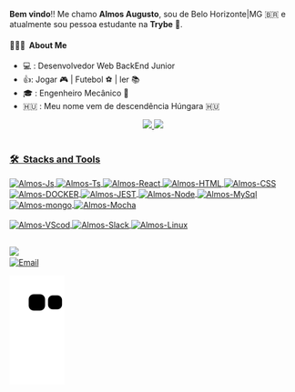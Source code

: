 **Bem vindo**!! Me chamo **Almos Augusto**, sou de Belo Horizonte|MG 🇧🇷 e atualmente sou pessoa estudante na **Trybe** 🚀.

<h4> 👨🏻‍💻 &nbsp;About Me</h4>
      
-  💻 : Desenvolvedor Web BackEnd Junior 
-  👍: Jogar 🎮 | Futebol ⚽ | ler 📚
-  🎓 : Engenheiro Mecânico 🔧
-  🇭🇺 : Meu nome vem de descendência Húngara 🇭🇺
<div align="center">
  <a href="https://github.com/AlmosAugusto">
  <img width="45%" src="https://github-readme-stats.vercel.app/api?username=AlmosAugusto&show_icons=true&theme=tokyonight&include_all_commits=true&count_private=true"/>
  <img width="45%" src="https://github-readme-stats.vercel.app/api/top-langs/?username=AlmosAugusto&layout=compact&langs_count=7&theme=tokyonight"/>
</div>
<div style="display: inline_block"><br>
  <h3> 🛠 &nbsp;Stacks and Tools</h3>
   <img title="JavaScript"align="center" alt="Almos-Js" height="30" width="40" src="https://cdn.jsdelivr.net/gh/devicons/devicon/icons/javascript/javascript-original.svg">
  <img title="TypeScript"align="center" alt="Almos-Ts" height="30" width="40" src="https://cdn.jsdelivr.net/gh/devicons/devicon/icons/typescript/typescript-original.svg">
  <img title="React"align="center" alt="Almos-React" height="30" width="40" src="https://cdn.jsdelivr.net/gh/devicons/devicon/icons/react/react-original.svg">
  <img title="HTML5"align="center" alt="Almos-HTML" height="30" width="40" src="https://cdn.jsdelivr.net/gh/devicons/devicon/icons/html5/html5-original.svg">
  <img title="CSS3"align="center" alt="Almos-CSS" height="30" width="40" src="https://cdn.jsdelivr.net/gh/devicons/devicon/icons/css3/css3-original.svg">
  <img title="Docker"align="center" alt="Almos-DOCKER" height="70" width="50" src="https://cdn.jsdelivr.net/gh/devicons/devicon/icons/docker/docker-original.svg">
  <img title="Jest"align="center" alt="Almos-JEST" height="25" width="40" src="https://cdn.jsdelivr.net/gh/devicons/devicon/icons/jest/jest-plain.svg">
  <img title="Node"align="center" alt="Almos-Node" height="30" width="40" src="https://cdn.jsdelivr.net/gh/devicons/devicon/icons/nodejs/nodejs-original.svg">
  <img title="MySQL"align="center" alt="Almos-MySql" height="30" width="40" src="https://cdn.jsdelivr.net/gh/devicons/devicon/icons/mysql/mysql-original.svg">
  <img title="MongoDB"align="center" alt="Almos-mongo" height="30" width="40" src="https://cdn.jsdelivr.net/gh/devicons/devicon/icons/mongodb/mongodb-original.svg">
  <img title="Mocha"align="center" alt="Almos-Mocha" height="30" width="40" src="https://cdn.jsdelivr.net/gh/devicons/devicon/icons/mocha/mocha-plain.svg">
 </div>
  <div style="display: inline_block"><br>
 <img title="VScode"align="center" alt="Almos-VScod" height="30" width="40" src="https://cdn.jsdelivr.net/gh/devicons/devicon/icons/vscode/vscode-original.svg">
 <img title="Slack"align="center" alt="Almos-Slack" height="30" width="40" src="https://cdn.jsdelivr.net/gh/devicons/devicon/icons/slack/slack-original.svg">
 <img title="Linux"align="center" alt="Almos-Linux" height="30" width="40" src="https://cdn.jsdelivr.net/gh/devicons/devicon/icons/linux/linux-original.svg">
    
  </div>
  
 ##
 
<div> 
  <a href="https://www.linkedin.com/in/almos-augusto/" target="_blank"><img src="https://img.shields.io/badge/-LinkedIn-%230077B5?style=for-the-badge&logo=linkedin&logoColor=white" target="_blank"></a> 
</div>
<div>  
  <a href="mailto:almos.filho@hotmail.com"><img alt="Email" width="300" src="https://img.shields.io/badge/Email-almos.filho@hotmail.com-blue?style=flat-square&logo=gmail"></a> 
 
  ![Snake animation](https://github.com/AlmosAugusto/AlmosAugusto/blob/output/github-contribution-grid-snake.svg)
 
</div>
